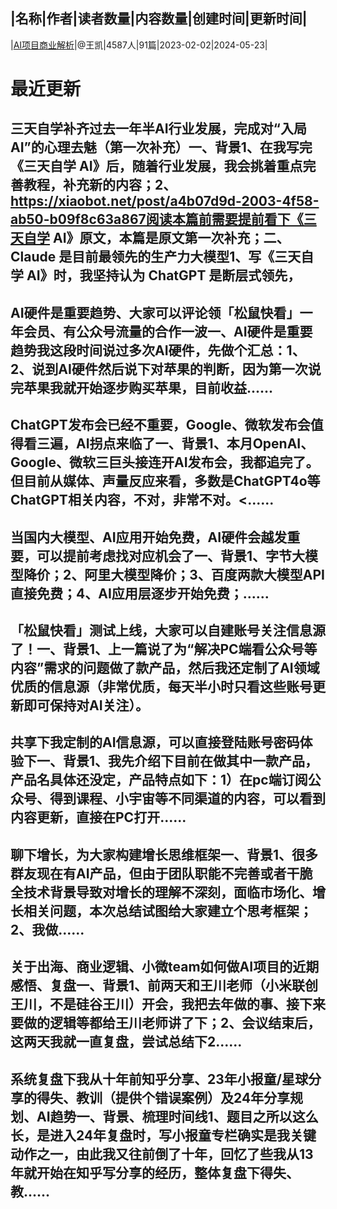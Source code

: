 |名称|作者|读者数量|内容数量|创建时间|更新时间|
---
|[AI项目商业解析](https://xiaobot.net/p/aiyanjiu?refer=0b133df9-27dc-423b-8101-639049001c13)|@王凯|4587人|91篇|2023-02-02|2024-05-23|

# 最近更新
## 三天自学补齐过去一年半AI行业发展，完成对“入局AI”的心理去魅（第一次补充）一、背景1、在我写完《三天自学 AI》后，随着行业发展，我会挑着重点完善教程，补充新的内容；2、https://xiaobot.net/post/a4b07d9d-2003-4f58-ab50-b09f8c63a867阅读本篇前需要提前看下《三天自学 AI》原文，本篇是原文第一次补充；二、Claude 是目前最领先的生产力大模型1、写《三天自学 AI》时，我坚持认为 ChatGPT 是断层式领先，
## AI硬件是重要趋势、大家可以评论领「松鼠快看」一年会员、有公众号流量的合作一波一、AI硬件是重要趋势我这段时间说过多次AI硬件，先做个汇总：1、2、说到AI硬件然后说下对苹果的判断，因为第一次说完苹果我就开始逐步购买苹果，目前收益......
## ChatGPT发布会已经不重要，Google、微软发布会值得看三遍，AI拐点来临了一、背景1、本月OpenAI、Google、微软三巨头接连开AI发布会，我都追完了。但目前从媒体、声量反应来看，多数是ChatGPT4o等ChatGPT相关内容，不对，非常不对。<......
## 当国内大模型、AI应用开始免费，AI硬件会越发重要，可以提前考虑找对应机会了一、背景1、字节大模型降价；2、阿里大模型降价；3、百度两款大模型API直接免费；4、AI应用层逐步开始免费；......
## 「松鼠快看」测试上线，大家可以自建账号关注信息源了！一、背景1、上一篇说了为“解决PC端看公众号等内容”需求的问题做了款产品，然后我还定制了AI领域优质的信息源（非常优质，每天半小时只看这些账号更新即可保持对AI关注）。
## 共享下我定制的AI信息源，可以直接登陆账号密码体验下一、背景1、我先介绍下目前在做其中一款产品，产品名具体还没定，产品特点如下：1）在pc端订阅公众号、得到课程、小宇宙等不同渠道的内容，可以看到内容更新，直接在PC打开......
## 聊下增长，为大家构建增长思维框架一、背景1、很多群友现在有AI产品，但由于团队职能不完善或者干脆全技术背景导致对增长的理解不深刻，面临市场化、增长相关问题，本次总结试图给大家建立个思考框架；2、我做......
## 关于出海、商业逻辑、小微team如何做AI项目的近期感悟、复盘一、背景1、前两天和王川老师（小米联创王川，不是硅谷王川）开会，我把去年做的事、接下来要做的逻辑等都给王川老师讲了下；2、会议结束后，这两天我就一直复盘，尝试总结下2......
## 系统复盘下我从十年前知乎分享、23年小报童/星球分享的得失、教训（提供个错误案例）及24年分享规划、AI趋势一、背景、梳理时间线1、题目之所以这么长，是进入24年复盘时，写小报童专栏确实是我关键动作之一，由此我又往前倒了十年，回忆了些我从13年就开始在知乎写分享的经历，整体复盘下得失、教......

